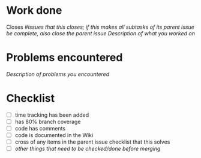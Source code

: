 # Work done
Closes #_issues that this closes; if this makes all subtasks of its parent issue be complete, also close the parent issue_
_Description of what you worked on_

# Problems encountered
_Description of problems you encountered_

# Checklist
- [ ] time tracking has been added
- [ ] has 80% branch coverage
- [ ] code has comments
- [ ] code is documented in the Wiki
- [ ] cross of any items in the parent issue checklist that this solves
- [ ] _other things that need to be checked/done before merging_
